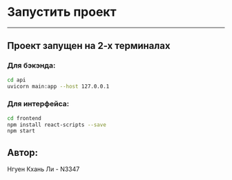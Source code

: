 ﻿# Запустить проект
---------------------------
## Проект запущен на 2-х терминалах

### Для бэкэнда:
```sh
cd api
uvicorn main:app --host 127.0.0.1
```

### Для интерфейса:
```sh
cd frontend
npm install react-scripts --save
npm start
```

## Автор:
   Нгуен Кхань Ли - N3347
